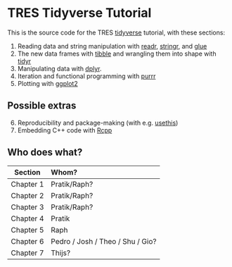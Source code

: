 # TRES Tidyverse Tutorial

This is the source code for the TRES [tidyverse](https://www.tidyverse.org/) tutorial, with these sections:
1. Reading data and string manipulation with [readr](https://readr.tidyverse.org/), [stringr](https://stringr.tidyverse.org/), and [glue](https://github.com/tidyverse/glue)
2. The new data frames with [tibble](https://tibble.tidyverse.org/) and wrangling them into shape with [tidyr](https://tidyr.tidyverse.org/)
3. Manipulating data with [dplyr](https://dplyr.tidyverse.org/).
4. Iteration and functional programming with [purrr](https://purrr.tidyverse.org/)
5. Plotting with [ggplot2](https://ggplot2.tidyverse.org/)

## Possible extras

6. Reproducibility and package-making (with e.g. [usethis](https://usethis.r-lib.org/))
7. Embedding C++ code with [Rcpp](http://adv-r.had.co.nz/Rcpp.html)

## Who does what?

| Section   | Whom?                             |
|:---------:|:----------------------------------|
| Chapter 1 | Pratik/Raph?                      |
| Chapter 2 | Pratik/Raph?                      |
| Chapter 3 | Pratik/Raph?                      |
| Chapter 4 | Pratik                            |
| Chapter 5 | Raph                              |
| Chapter 6 | Pedro / Josh / Theo / Shu / Gio?  |
| Chapter 7 | Thijs?                            |

